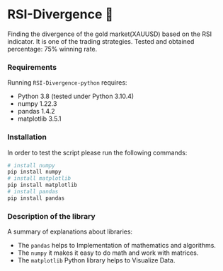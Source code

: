 # RSI-Divergence 🚀
Finding the divergence of the gold market(XAUUSD) based on the RSI indicator. It is one of the trading strategies. Tested and obtained percentage: 75% winning rate.

### Requirements
Running `RSI-Divergence-python` requires:
* Python 3.8 (tested under Python 3.10.4)
* numpy 1.22.3
* pandas 1.4.2
* matplotlib 3.5.1

### Installation
In order to test the script please run the following commands:
```sh
# install numpy
pip install numpy
# install matplotlib
pip install matplotlib
# install pandas
pip install pandas
```

### Description of the library
A summary of explanations about libraries:
* The `pandas` helps to Implementation of mathematics and algorithms.
* The `numpy` it makes it easy to do math and work with matrices.
* The `matplotlib` Python  library helps to Visualize Data.

